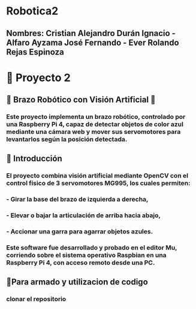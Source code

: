 # Robotica2
## Nombres: Cristian Alejandro Durán Ignacio - Alfaro Ayzama José Fernando - Ever Rolando Rejas Espinoza
# 🚀 Proyecto 2
## 🤖 Brazo Robótico con Visión Artificial 🤖
### Este proyecto implementa un brazo robótico, controlado por una Raspberry Pi 4, capaz de **detectar objetos de color azul** mediante una cámara web y **mover sus servomotores** para levantarlos según la posición detectada.

## 📌 Introducción
### El proyecto combina **visión artificial** mediante OpenCV con el control físico de **3 servomotores MG995**, los cuales permiten:
### - Girar la base del brazo de izquierda a derecha,
### - Elevar o bajar la articulación de arriba hacia abajo,
### - Accionar una garra para agarrar objetos azules.
### Este software fue desarrollado y probado en el **editor Mu**, corriendo sobre el sistema operativo Raspbian en una **Raspberry Pi 4**, con acceso remoto desde una PC.

## 🚀Para armado y utilizacion de codigo
### clonar el repositorio 
